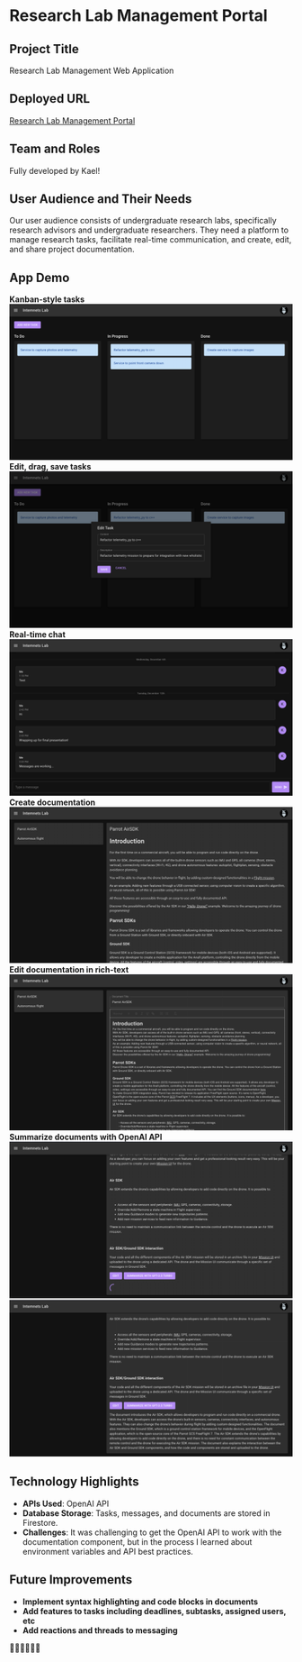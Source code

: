 # Research Lab Management Portal

## Project Title
Research Lab Management Web Application

## Deployed URL
[Research Lab Management Portal](https://lab-portal-f239e.web.app/)

## Team and Roles
Fully developed by Kael!

## User Audience and Their Needs
Our user audience consists of undergraduate research labs, specifically research advisors and undergraduate researchers. They need a platform to manage research tasks, facilitate real-time communication, and create, edit, and share project documentation.

## App Demo
**Kanban-style tasks**
![App Demo Screenshot 1](assets/shot1.png)
**Edit, drag, save tasks**
![App Demo Screenshot 2](assets/shot2.png)
**Real-time chat**
![App Demo Screenshot 3](assets/shot3.png)
**Create documentation**
![App Demo Screenshot 4](assets/shot4.png)
**Edit documentation in rich-text**
![App Demo Screenshot 5](assets/shot5.png)
**Summarize documents with OpenAI API**
![App Demo Screenshot 6](assets/shot6.png)
![App Demo Screenshot 7](assets/shot7.png)

## Technology Highlights
- **APIs Used**: OpenAI API
- **Database Storage**: Tasks, messages, and documents are stored in Firestore.
- **Challenges**: It was challenging to get the OpenAI API to work with the documentation component, but in the process I learned about environment variables and API best practices.

## Future Improvements
- **Implement syntax highlighting and code blocks in documents**
- **Add features to tasks including deadlines, subtasks, assigned users, etc**
- **Add reactions and threads to messaging**

👏🏼👏🏼👏🏼
